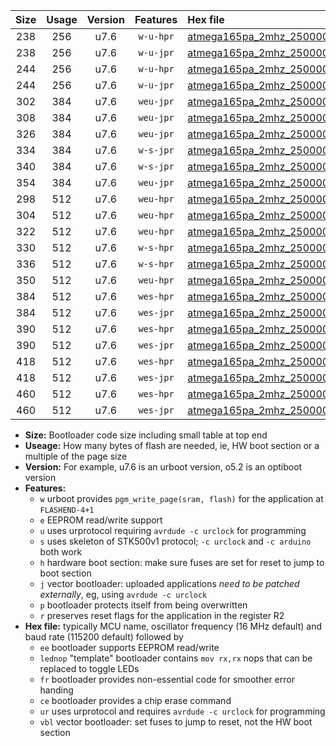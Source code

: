 |Size|Usage|Version|Features|Hex file|
|:-:|:-:|:-:|:-:|:--|
|238|256|u7.6|`w-u-hpr`|[atmega165pa_2mhz_250000bps_ur.hex](https://raw.githubusercontent.com/stefanrueger/urboot/main//atmega165pa_2mhz_250000bps_ur.hex)|
|238|256|u7.6|`w-u-jpr`|[atmega165pa_2mhz_250000bps_ur_vbl.hex](https://raw.githubusercontent.com/stefanrueger/urboot/main//atmega165pa_2mhz_250000bps_ur_vbl.hex)|
|244|256|u7.6|`w-u-hpr`|[atmega165pa_2mhz_250000bps_lednop_ur.hex](https://raw.githubusercontent.com/stefanrueger/urboot/main//atmega165pa_2mhz_250000bps_lednop_ur.hex)|
|244|256|u7.6|`w-u-jpr`|[atmega165pa_2mhz_250000bps_lednop_ur_vbl.hex](https://raw.githubusercontent.com/stefanrueger/urboot/main//atmega165pa_2mhz_250000bps_lednop_ur_vbl.hex)|
|302|384|u7.6|`weu-jpr`|[atmega165pa_2mhz_250000bps_ee_ur_vbl.hex](https://raw.githubusercontent.com/stefanrueger/urboot/main//atmega165pa_2mhz_250000bps_ee_ur_vbl.hex)|
|308|384|u7.6|`weu-jpr`|[atmega165pa_2mhz_250000bps_ee_lednop_ur_vbl.hex](https://raw.githubusercontent.com/stefanrueger/urboot/main//atmega165pa_2mhz_250000bps_ee_lednop_ur_vbl.hex)|
|326|384|u7.6|`weu-jpr`|[atmega165pa_2mhz_250000bps_ee_lednop_fr_ur_vbl.hex](https://raw.githubusercontent.com/stefanrueger/urboot/main//atmega165pa_2mhz_250000bps_ee_lednop_fr_ur_vbl.hex)|
|334|384|u7.6|`w-s-jpr`|[atmega165pa_2mhz_250000bps_vbl.hex](https://raw.githubusercontent.com/stefanrueger/urboot/main//atmega165pa_2mhz_250000bps_vbl.hex)|
|340|384|u7.6|`w-s-jpr`|[atmega165pa_2mhz_250000bps_lednop_vbl.hex](https://raw.githubusercontent.com/stefanrueger/urboot/main//atmega165pa_2mhz_250000bps_lednop_vbl.hex)|
|354|384|u7.6|`weu-jpr`|[atmega165pa_2mhz_250000bps_ee_lednop_fr_ce_ur_vbl.hex](https://raw.githubusercontent.com/stefanrueger/urboot/main//atmega165pa_2mhz_250000bps_ee_lednop_fr_ce_ur_vbl.hex)|
|298|512|u7.6|`weu-hpr`|[atmega165pa_2mhz_250000bps_ee_ur.hex](https://raw.githubusercontent.com/stefanrueger/urboot/main//atmega165pa_2mhz_250000bps_ee_ur.hex)|
|304|512|u7.6|`weu-hpr`|[atmega165pa_2mhz_250000bps_ee_lednop_ur.hex](https://raw.githubusercontent.com/stefanrueger/urboot/main//atmega165pa_2mhz_250000bps_ee_lednop_ur.hex)|
|322|512|u7.6|`weu-hpr`|[atmega165pa_2mhz_250000bps_ee_lednop_fr_ur.hex](https://raw.githubusercontent.com/stefanrueger/urboot/main//atmega165pa_2mhz_250000bps_ee_lednop_fr_ur.hex)|
|330|512|u7.6|`w-s-hpr`|[atmega165pa_2mhz_250000bps.hex](https://raw.githubusercontent.com/stefanrueger/urboot/main//atmega165pa_2mhz_250000bps.hex)|
|336|512|u7.6|`w-s-hpr`|[atmega165pa_2mhz_250000bps_lednop.hex](https://raw.githubusercontent.com/stefanrueger/urboot/main//atmega165pa_2mhz_250000bps_lednop.hex)|
|350|512|u7.6|`weu-hpr`|[atmega165pa_2mhz_250000bps_ee_lednop_fr_ce_ur.hex](https://raw.githubusercontent.com/stefanrueger/urboot/main//atmega165pa_2mhz_250000bps_ee_lednop_fr_ce_ur.hex)|
|384|512|u7.6|`wes-hpr`|[atmega165pa_2mhz_250000bps_ee.hex](https://raw.githubusercontent.com/stefanrueger/urboot/main//atmega165pa_2mhz_250000bps_ee.hex)|
|384|512|u7.6|`wes-jpr`|[atmega165pa_2mhz_250000bps_ee_vbl.hex](https://raw.githubusercontent.com/stefanrueger/urboot/main//atmega165pa_2mhz_250000bps_ee_vbl.hex)|
|390|512|u7.6|`wes-hpr`|[atmega165pa_2mhz_250000bps_ee_lednop.hex](https://raw.githubusercontent.com/stefanrueger/urboot/main//atmega165pa_2mhz_250000bps_ee_lednop.hex)|
|390|512|u7.6|`wes-jpr`|[atmega165pa_2mhz_250000bps_ee_lednop_vbl.hex](https://raw.githubusercontent.com/stefanrueger/urboot/main//atmega165pa_2mhz_250000bps_ee_lednop_vbl.hex)|
|418|512|u7.6|`wes-hpr`|[atmega165pa_2mhz_250000bps_ee_lednop_fr.hex](https://raw.githubusercontent.com/stefanrueger/urboot/main//atmega165pa_2mhz_250000bps_ee_lednop_fr.hex)|
|418|512|u7.6|`wes-jpr`|[atmega165pa_2mhz_250000bps_ee_lednop_fr_vbl.hex](https://raw.githubusercontent.com/stefanrueger/urboot/main//atmega165pa_2mhz_250000bps_ee_lednop_fr_vbl.hex)|
|460|512|u7.6|`wes-hpr`|[atmega165pa_2mhz_250000bps_ee_lednop_fr_ce.hex](https://raw.githubusercontent.com/stefanrueger/urboot/main//atmega165pa_2mhz_250000bps_ee_lednop_fr_ce.hex)|
|460|512|u7.6|`wes-jpr`|[atmega165pa_2mhz_250000bps_ee_lednop_fr_ce_vbl.hex](https://raw.githubusercontent.com/stefanrueger/urboot/main//atmega165pa_2mhz_250000bps_ee_lednop_fr_ce_vbl.hex)|

- **Size:** Bootloader code size including small table at top end
- **Useage:** How many bytes of flash are needed, ie, HW boot section or a multiple of the page size
- **Version:** For example, u7.6 is an urboot version, o5.2 is an optiboot version
- **Features:**
  + `w` urboot provides `pgm_write_page(sram, flash)` for the application at `FLASHEND-4+1`
  + `e` EEPROM read/write support
  + `u` uses urprotocol requiring `avrdude -c urclock` for programming
  + `s` uses skeleton of STK500v1 protocol; `-c urclock` and `-c arduino` both work
  + `h` hardware boot section: make sure fuses are set for reset to jump to boot section
  + `j` vector bootloader: uploaded applications *need to be patched externally*, eg, using `avrdude -c urclock`
  + `p` bootloader protects itself from being overwritten
  + `r` preserves reset flags for the application in the register R2
- **Hex file:** typically MCU name, oscillator frequency (16 MHz default) and baud rate (115200 default) followed by
  + `ee` bootloader supports EEPROM read/write
  + `lednop` "template" bootloader contains `mov rx,rx` nops that can be replaced to toggle LEDs
  + `fr` bootloader provides non-essential code for smoother error handing
  + `ce` bootloader provides a chip erase command
  + `ur` uses urprotocol and requires `avrdude -c urclock` for programming
  + `vbl` vector bootloader: set fuses to jump to reset, not the HW boot section
